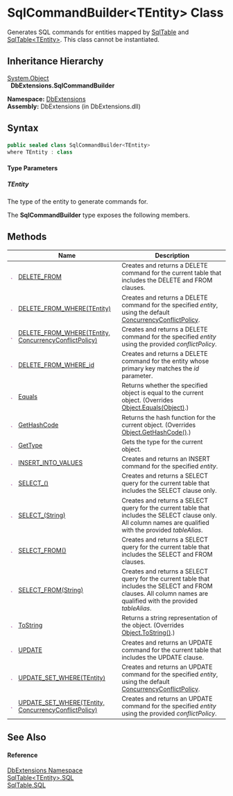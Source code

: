SqlCommandBuilder&lt;TEntity> Class
===================================
Generates SQL commands for entities mapped by [SqlTable][1] and [SqlTable&lt;TEntity>][2]. This class cannot be instantiated.


Inheritance Hierarchy
---------------------
[System.Object][3]  
  **DbExtensions.SqlCommandBuilder<TEntity>**  

**Namespace:** [DbExtensions][4]  
**Assembly:** DbExtensions (in DbExtensions.dll)

Syntax
------

```csharp
public sealed class SqlCommandBuilder<TEntity>
where TEntity : class

```

#### Type Parameters

##### *TEntity*
The type of the entity to generate commands for.

The **SqlCommandBuilder<TEntity>** type exposes the following members.


Methods
-------

                 | Name                                                       | Description                                                                                                                                                        
---------------- | ---------------------------------------------------------- | ------------------------------------------------------------------------------------------------------------------------------------------------------------------ 
![Public method] | [DELETE_FROM][5]                                           | Creates and returns a DELETE command for the current table that includes the DELETE and FROM clauses.                                                              
![Public method] | [DELETE_FROM_WHERE(TEntity)][6]                            | Creates and returns a DELETE command for the specified *entity*, using the default [ConcurrencyConflictPolicy][7].                                                 
![Public method] | [DELETE_FROM_WHERE(TEntity, ConcurrencyConflictPolicy)][8] | Creates and returns a DELETE command for the specified *entity* using the provided *conflictPolicy*.                                                               
![Public method] | [DELETE_FROM_WHERE_id][9]                                  | Creates and returns a DELETE command for the entity whose primary key matches the *id* parameter.                                                                  
![Public method] | [Equals][10]                                               | Returns whether the specified object is equal to the current object. (Overrides [Object.Equals(Object)][11].)                                                      
![Public method] | [GetHashCode][12]                                          | Returns the hash function for the current object. (Overrides [Object.GetHashCode()][13].)                                                                          
![Public method] | [GetType][14]                                              | Gets the type for the current object.                                                                                                                              
![Public method] | [INSERT_INTO_VALUES][15]                                   | Creates and returns an INSERT command for the specified *entity*.                                                                                                  
![Public method] | [SELECT_()][16]                                            | Creates and returns a SELECT query for the current table that includes the SELECT clause only.                                                                     
![Public method] | [SELECT_(String)][17]                                      | Creates and returns a SELECT query for the current table that includes the SELECT clause only. All column names are qualified with the provided *tableAlias*.      
![Public method] | [SELECT_FROM()][18]                                        | Creates and returns a SELECT query for the current table that includes the SELECT and FROM clauses.                                                                
![Public method] | [SELECT_FROM(String)][19]                                  | Creates and returns a SELECT query for the current table that includes the SELECT and FROM clauses. All column names are qualified with the provided *tableAlias*. 
![Public method] | [ToString][20]                                             | Returns a string representation of the object. (Overrides [Object.ToString()][21].)                                                                                
![Public method] | [UPDATE][22]                                               | Creates and returns an UPDATE command for the current table that includes the UPDATE clause.                                                                       
![Public method] | [UPDATE_SET_WHERE(TEntity)][23]                            | Creates and returns an UPDATE command for the specified *entity*, using the default [ConcurrencyConflictPolicy][7].                                                
![Public method] | [UPDATE_SET_WHERE(TEntity, ConcurrencyConflictPolicy)][24] | Creates and returns an UPDATE command for the specified *entity* using the provided *conflictPolicy*.                                                              


See Also
--------

#### Reference
[DbExtensions Namespace][4]  
[SqlTable&lt;TEntity>.SQL][25]  
[SqlTable.SQL][26]  

[1]: ../SqlTable/README.md
[2]: ../SqlTable_1/README.md
[3]: http://msdn.microsoft.com/en-us/library/e5kfa45b
[4]: ../README.md
[5]: DELETE_FROM.md
[6]: DELETE_FROM_WHERE.md
[7]: ../ConcurrencyConflictPolicy/README.md
[8]: DELETE_FROM_WHERE_1.md
[9]: DELETE_FROM_WHERE_id.md
[10]: Equals.md
[11]: http://msdn.microsoft.com/en-us/library/bsc2ak47
[12]: GetHashCode.md
[13]: http://msdn.microsoft.com/en-us/library/zdee4b3y
[14]: GetType.md
[15]: INSERT_INTO_VALUES.md
[16]: SELECT_.md
[17]: SELECT__1.md
[18]: SELECT_FROM.md
[19]: SELECT_FROM_1.md
[20]: ToString.md
[21]: http://msdn.microsoft.com/en-us/library/7bxwbwt2
[22]: UPDATE.md
[23]: UPDATE_SET_WHERE.md
[24]: UPDATE_SET_WHERE_1.md
[25]: ../SqlTable_1/SQL.md
[26]: ../SqlTable/SQL.md
[Public method]: ../../_icons/pubmethod.gif "Public method"